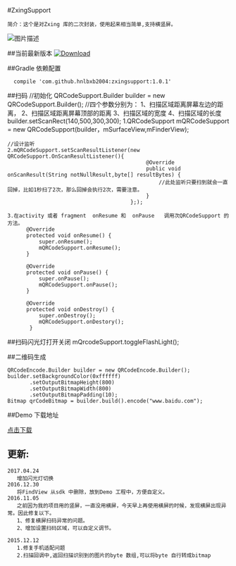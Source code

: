 #ZxingSupport

    简介：这个是对Zxing 库的二次封装，使用起来相当简单,支持横竖屏。

![图片描述](./tools/device-2015-09-23-142035.png)

##当前最新版本
[ ![Download](https://api.bintray.com/packages/hnlbxb2004/maven/zxing-support/images/download.svg) ](https://bintray.com/hnlbxb2004/maven/zxing-support/_latestVersion)

##Gradle 依赖配置

      compile 'com.github.hnlbxb2004:zxingsupport:1.0.1'

##扫码
    //初始化
      QRCodeSupport.Builder builder = new QRCodeSupport.Builder();
       //四个参数分别为：
       1、扫描区域距离屏幕左边的距离，
       2、扫描区域距离屏幕顶部的距离
       3、扫描区域的宽度
       4、扫描区域的长度
      builder.setScanRect(140,500,300,300);
    1.QRCodeSupport mQRCodeSupport = new QRCodeSupport(builder，mSurfaceView,mFinderView);


    //设计监听
    2.mQRCodeSupport.setScanResultListener(new QRCodeSupport.OnScanResultListener(){
                                                @Override
                                                public void onScanResult(String notNullResult,byte[] resultBytes) {
                                                    //此处监听只要扫到就会一直回掉，比如1秒扫了2次，那么回掉会执行2次，需要注意。
                                                }
                                           };);

    3.在activity 或者 fragment  onResume 和  onPause   调用次QRCodeSupport 的方法。
          @Override
          protected void onResume() {
              super.onResume();
              mQRCodeSupport.onResume();
          }

          @Override
          protected void onPause() {
              super.onPause();
              mQRCodeSupport.onPause();
          }

          @Override
          protected void onDestroy() {
              super.onDestroy();
              mQRCodeSupport.onDestory();
           }

##扫码闪光灯打开关闭
    mQrcodeSupport.toggleFlashLight();



##二维码生成

    QRCodeEncode.Builder builder = new QRCodeEncode.Builder();
    builder.setBackgroundColor(0xffffff)
           .setOutputBitmapHeight(800)
           .setOutputBitmapWidth(800)
           .setOutputBitmapPadding(10);
    Bitmap qrCodeBitmap = builder.build().encode("www.baidu.com");


##Demo 下载地址


[点击下载](https://raw.githubusercontent.com/hnlbxb2004/ZxingSupport/master/tools/scan_demo.apk)



## 更新:
    2017.04.24
       增加闪光灯切换
    2016.12.30
       将FindView 从sdk 中删除，放到Demo 工程中，方便自定义。
    2016.11.05
       之前因为我的项目用的竖屏，一直没用横屏，今天早上再使用横屏的时候，发现横屏出现异常。因此修复以下。
       1、修复横屏扫码异常的问题。
       2、增加设置扫码区域，可以自定义调节。

    2015.12.12
       1.修复手机适配问题
       2.扫描回调中,返回扫描识别到的图片的byte 数组,可以将byte 自行转成bitmap

